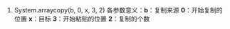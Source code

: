 1. System.arraycopy(b, 0, x, 3, 2)
	各参数意义：**b**：复制来源	**0**：开始复制的位置	**x**：目标	**3**：开始粘贴的位置		**2**：复制的个数
<!--stackedit_data:
eyJoaXN0b3J5IjpbLTY4MDM1NTIxMF19
-->